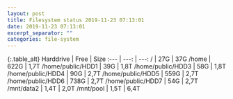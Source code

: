 ```yaml
---
layout: post
title: Filesystem status 2019-11-23 07:13:01
date: 2019-11-23 07:13:01
excerpt_separator: ""
categories: file-system
---
```

{:.table_alt}
Harddrive | Free | Size
:--- | ---: | ---:
/ | 27G | 37G
/home | 622G | 1,7T
/home/public/HDD1 | 39G | 1,8T
/home/public/HDD3 | 58G | 1,8T
/home/public/HDD4 | 90G | 2,7T
/home/public/HDD5 | 559G | 2,7T
/home/public/HDD6 | 738G | 2,7T
/home/public/HDD7 | 54G | 2,7T
/mnt/data2 | 1,4T | 2,0T
/mnt/pool | 1,5T | 6,4T
